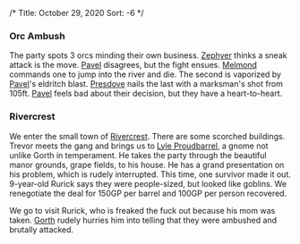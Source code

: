 /*
Title: October 29, 2020
Sort: -6
*/

### Orc Ambush

The party spots 3 orcs minding their own business. [Zephyer](%base_url%/players/zephyer-vokasys) thinks a sneak attack is the move. [Pavel](%base_url%/players/pavel-kilkaelan) disagrees, but the fight ensues. [Melmond](%base_url%/players/melmond-thurgus) commands one to jump into the river and die. The second is vaporized by [Pavel](%base_url%/players/pavel-kilkaelan)'s eldritch blast. [Presdove](%base_url%/players/presdove-firhael) nails the last with a marksman's shot from 105ft. [Pavel](%base_url%/players/pavel-kilkaelan) feels bad about their decision, but they have a heart-to-heart.

### Rivercrest

We enter the small town of [Rivercrest](%base_url%/places/rivercrest). There are some scorched buildings. Trevor meets the gang and brings us to [Lyle Proudbarrel](%base_url%/people/lyle-proudbarrel), a gnome not unlike Gorth in temperament. He takes the party through the beautiful manor grounds, grape fields, to his house. He has a grand presentation on his problem, which is rudely interrupted. This time, one survivor made it out. 9-year-old Rurick says they were people-sized, but looked like goblins. We renegotiate the deal for 150GP per barrel and 100GP per person recovered.

We go to visit Rurick, who is freaked the fuck out because his mom was taken. [Gorth](%base_url%/players/gorth-clamly) rudely hurries him into telling that they were ambushed and brutally attacked.